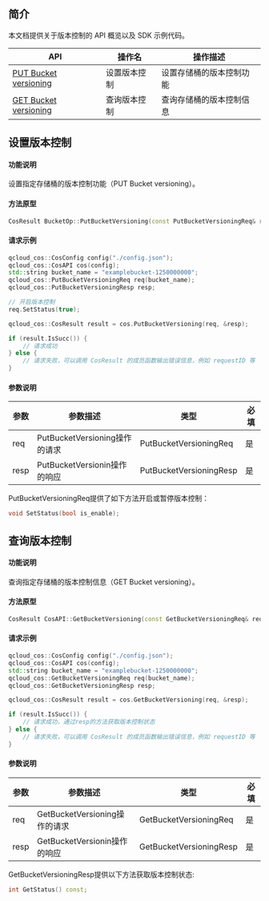 ## 简介

本文档提供关于版本控制的 API 概览以及 SDK 示例代码。

| API                                                          | 操作名       | 操作描述                 |
| ------------------------------------------------------------ | ------------ | ------------------------ |
| [PUT Bucket versioning](https://cloud.tencent.com/document/product/436/19889) | 设置版本控制 | 设置存储桶的版本控制功能 |
| [GET Bucket versioning](https://cloud.tencent.com/document/product/436/19888) | 查询版本控制 | 查询存储桶的版本控制信息 |

## 设置版本控制

#### 功能说明

设置指定存储桶的版本控制功能（PUT Bucket versioning）。

#### 方法原型
```cpp
CosResult BucketOp::PutBucketVersioning(const PutBucketVersioningReq& req, PutBucketVersioningResp* resp);
```

#### 请求示例

```cpp
qcloud_cos::CosConfig config("./config.json");
qcloud_cos::CosAPI cos(config);
std::string bucket_name = "examplebucket-1250000000";
qcloud_cos::PutBucketVersioningReq req(bucket_name);
qcloud_cos::PutBucketVersioningResp resp;

// 开启版本控制
req.SetStatus(true);

qcloud_cos::CosResult result = cos.PutBucketVersioning(req, &resp);

if (result.IsSucc()) {
	// 请求成功
} else {
    // 请求失败，可以调用 CosResult 的成员函数输出错误信息，例如 requestID 等
} 
```

#### 参数说明

| 参数 | 参数描述                      | 类型                   | 必填  |
| ---- | ------------------------------|------------------------| ------|
| req  | PutBucketVersioning操作的请求 | PutBucketVersioningReq | 是    |
| resp | PutBucketVersionin操作的响应  | PutBucketVersioningResp| 是    |


PutBucketVersioningReq提供了如下方法开启或暂停版本控制：

```cpp
void SetStatus(bool is_enable);
```


## 查询版本控制

#### 功能说明

查询指定存储桶的版本控制信息（GET Bucket versioning）。

#### 方法原型
```cpp
CosResult CosAPI::GetBucketVersioning(const GetBucketVersioningReq& request, GetBucketVersioningResp* response);
```

#### 请求示例

```cpp
qcloud_cos::CosConfig config("./config.json");
qcloud_cos::CosAPI cos(config);
std::string bucket_name = "examplebucket-1250000000";
qcloud_cos::GetBucketVersioningReq req(bucket_name);
qcloud_cos::GetBucketVersioningResp resp;

qcloud_cos::CosResult result = cos.GetBucketVersioning(req, &resp);

if (result.IsSucc()) {
	// 请求成功，通过resp的方法获取版本控制状态
} else {
    // 请求失败，可以调用 CosResult 的成员函数输出错误信息，例如 requestID 等
} 
```

#### 参数说明

| 参数 | 参数描述                      | 类型                   | 必填  |
| ---- | ------------------------------|------------------------| ------|
| req  | GetBucketVersioning操作的请求 | GetBucketVersioningReq | 是    |
| resp | GetBucketVersionin操作的响应  | GetBucketVersioningResp| 是    |


GetBucketVersioningResp提供以下方法获取版本控制状态:

```cpp
int GetStatus() const;
```
